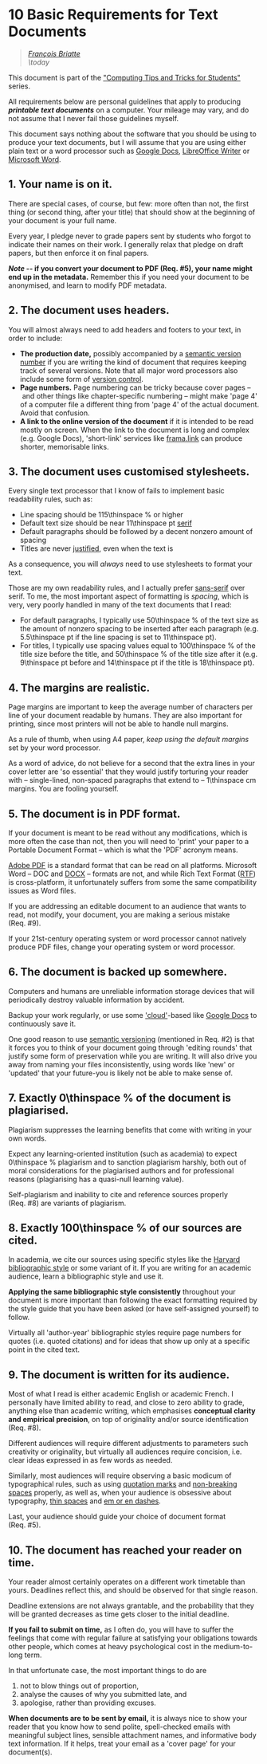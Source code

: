 # 10 Basic Requirements for Text Documents

> _[François Briatte](mailto:f.briatte@gmail.com)_  
> _\today_

This document is part of the ["Computing Tips and Tricks for Students"][computing-tricks] series.

[computing-tricks]: https://github.com/briatte/computing

All requirements below are personal guidelines that apply to producing ___printable text documents___ on a computer. Your mileage may vary, and do not assume that I never fail those guidelines myself.

This document says nothing about the software that you should be using to produce your text documents, but I will assume that you are using either plain text or a word processor such as [Google Docs][google-docs], [LibreOffice Writer][libreoffice-writer] or [Microsoft Word][microsoft-word].

[google-docs]: https://docs.google.com/
[libreoffice-writer]: https://en.wikipedia.org/wiki/LibreOffice_Writer
[microsoft-word]: https://en.wikipedia.org/wiki/Microsoft_Word

## 1. Your name is on it.

There are special cases, of course, but few: more often than not, the first thing (or second thing, after your title) that should show at the beginning of your document is your full name.

Every year, I pledge never to grade papers sent by students who forgot to indicate their names on their work. I generally relax that pledge on draft papers, but then enforce it on final papers.

___Note_ -- if you convert your document to PDF (Req. #5), your name might end up in the metadata.__ Remember this if you need your document to be anonymised, and learn to modify PDF metadata.

## 2. The document uses headers.

You will almost always need to add headers and footers to your text, in order to include:

- __The production date,__ possibly accompanied by a [semantic version number][semver] if you are writing the kind of document that requires keeping track of several versions. Note that all major word processors also include some form of [version control][version-control].
- __Page numbers.__ Page numbering can be tricky because cover pages – and other things like chapter-specific numbering – might make 'page 4' of a computer file a different thing from 'page 4' of the actual document. Avoid that confusion.
- __A link to the online version of the document__ if it is intended to be read mostly on screen. When the link to the document is long and complex (e.g. Google Docs), 'short-link' services like [frama.link][framalink] can produce shorter, memorisable links.

[semver]: https://semver.org/
[version-control]: https://en.wikipedia.org/wiki/Version_control
[framalink]: https://frama.link/
<!-- [lccx]: https://lc.cx/ -->
<!-- [googl]: https://goo.gl/ -->

## 3. The document uses customised stylesheets.

Every single text processor that I know of fails to implement basic readability rules, such as:

- Line spacing should be 115\thinspace % or higher
- Default text size should be near 11\thinspace pt [serif][serif]
- Default paragraphs should be followed by a decent nonzero amount of spacing
- Titles are never [justified][justification], even when the text is

As a consequence, you will _always_ need to use stylesheets to format your text.

Those are my own readability rules, and I actually prefer [sans-serif][sans-serif] over serif. To me, the most important aspect of formatting is _spacing_, which is very, very poorly handled in many of the text documents that I read:

- For default paragraphs, I typically use 50\thinspace % of the text size as the amount of nonzero spacing to be inserted after each paragraph (e.g. 5.5\thinspace pt if the line spacing is set to 11\thinspace pt).
- For titles, I typically use spacing values equal to 100\thinspace % of the title size before the title, and 50\thinspace % of the title size after it (e.g. 9\thinspace pt before and 14\thinspace pt if the title is 18\thinspace pt).

[serif]: https://en.wikipedia.org/wiki/Serif
[justification]: https://en.wikipedia.org/wiki/Typographic_alignment#Justified
[sans-serif]: https://en.wikipedia.org/wiki/Sans-serif

## 4. The margins are realistic.

Page margins are important to keep the average number of characters per line of your document readable by humans. They are also important for printing, since most printers will not be able to handle null margins.

As a rule of thumb, when using A4 paper, _keep using the default margins_ set by your word processor.

As a word of advice, do not believe for a second that the extra lines in your cover letter are 'so essential' that they would justify torturing your reader with – single-lined, non-spaced paragraphs that extend to – 1\thinspace cm margins. You are fooling yourself.

## 5. The document is in PDF format.

If your document is meant to be read without any modifications, which is more often the case than not, then you will need to 'print' your paper to a Portable Document Format – which is what the 'PDF' acronym means.

[Adobe PDF][pdf] is a standard format that can be read on all platforms. Microsoft Word – DOC and [DOCX][docx] – formats are not, and while Rich Text Format ([RTF][rtf]) is cross-platform, it unfortunately suffers from some the same compatibility issues as Word files.

If you are addressing an editable document to an audience that wants to read, not modify, your document, you are making a serious mistake (Req. #9).

If your 21st-century operating system or word processor cannot natively produce PDF files, change your operating system or word processor.

[pdf]: https://en.wikipedia.org/wiki/Portable_Document_Format
[docx]: https://en.wikipedia.org/wiki/Office_Open_XML
[rtf]: https://en.wikipedia.org/wiki/Rich_Text_Format

## 6. The document is backed up somewhere.

Computers and humans are unreliable information storage devices that will periodically destroy valuable information by accident.

Backup your work regularly, or use some ['cloud'][cloud]-based like [Google Docs][google-docs] to continuously save it.

One good reason to use [semantic versioning][semver] (mentioned in Req. #2) is that it forces you to think of your document going through 'editing rounds' that justify some form of preservation while you are writing. It will also drive you away from naming your files inconsistently, using words like 'new' or 'updated' that your future-you is likely not be able to make sense of.

[cloud]: https://en.wikipedia.org/wiki/Cloud_computing
[atomic-saving]: https://en.wikipedia.org/wiki/Linearizability

## 7. Exactly 0\thinspace % of the document is plagiarised.

Plagiarism suppresses the learning benefits that come with writing in your own words.

Expect any learning-oriented institution (such as academia) to expect 0\thinspace % plagiarism and to sanction plagiarism harshly, both out of moral considerations for the plagiarised authors and for professional reasons (plagiarising has a quasi-null learning value).

Self-plagiarism and inability to cite and reference sources properly (Req. #8) are variants of plagiarism.

## 8. Exactly 100\thinspace % of our sources are cited.

In academia, we cite our sources using specific styles like the [Harvard bibliographic style][harvard] or some variant of it. If you are writing for an academic audience, learn a bibliographic style and use it.

__Applying the same bibliographic style consistently__ throughout your document is more important than following the exact formatting required by the style guide that you have been asked (or have self-assigned yourself) to follow.

Virtually all 'author-year' bibliographic styles require page numbers for quotes (i.e. quoted citations) and for ideas that show up only at a specific point in the cited text.

[harvard]: https://perma.cc/MJW2-7E8Z

## 9. The document is written for its audience.

Most of what I read is either academic English or academic French. I personally have limited ability to read, and close to zero ability to grade, anything else than academic writing, which emphasises __conceptual clarity and empirical precision__, on top of originality and/or source identification (Req. #8).

Different audiences will require different adjustments to parameters such creativity or originality, but virtually all audiences require concision, i.e. clear ideas expressed in as few words as needed.

Similarly, most audiences will require observing a basic modicum of typographical rules, such as using [quotation marks][quotation-marks] and [non-breaking spaces][nbsp] properly, as well as, when your audience is obsessive about typography, [thin spaces][thinsp] and [em or en dashes][dashes].

Last, your audience should guide your choice of document format (Req. #5).

[quotation-marks]: https://en.wikipedia.org/wiki/Quotation_mark
[nbsp]: https://en.wikipedia.org/wiki/Non-breaking_space
[thinsp]: https://en.wikipedia.org/wiki/Thin_space
[dashes]: https://en.wikipedia.org/wiki/Dash

## 10. The document has reached your reader on time.

Your reader almost certainly operates on a different work timetable than yours. Deadlines reflect this, and should be observed for that single reason.

Deadline extensions are not always grantable, and the probability that they will be granted decreases as time gets closer to the initial deadline.

__If you fail to submit on time,__ as I often do, you will have to suffer the feelings that come with regular failure at satisfying your obligations towards other people, which comes at heavy psychological cost in the medium-to-long term.

In that unfortunate case, the most important things to do are

1. not to blow things out of proportion,
2. analyse the causes of why you submitted late, and
3. apologise, rather than providing excuses.

__When documents are to be sent by email,__ it is always nice to show your reader that you know how to send polite, spell-checked emails with meaningful subject lines, sensible attachment names, and informative body text information. If it helps, treat your email as a 'cover page' for your document(s).
